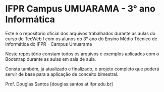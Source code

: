 # IFPR Campus UMUARAMA - 3° ano Informática

Este é o repositorio oficial dos arquivos trabalhados durante as aulas do curso de TecWeb I
com os alunos do 3° ano do Ensino Médio Técnico de Informática do IFPR - Campus Umuarama

Neste repositório constam todos os arquivos e exemplos aplicados com o Bootstrap durante as aulas em sala de aula.

Consta também, já atualizado e finalizado, o projeto completo que poderá servir de base para a aplicação de conceito bimestral.

Prof. Douglas Santos [douglas.santos at ifpr.edu.br]
